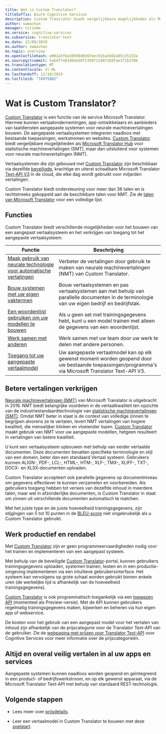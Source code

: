 ```yaml
---
title: Wat is Custom Translator?
titleSuffix: Azure Cognitive Services
description: Custom Translator biedt vergelijkbare mogelijkheden als Microsoft Translator Hub voor statistische machinevertalingen (SMT), maar dan uitsluitend voor systemen voor neurale machinevertalingen (NMT).
author: swmachan
manager: nitinme
ms.service: cognitive-services
ms.subservice: translator-text
ms.date: 12/09/2019
ms.author: swmachan
ms.topic: overview
ms.openlocfilehash: e002a5fbe38596d6507eec81ba3dd2a05c25153a
ms.sourcegitcommit: 5ab4f7a81d04a58f235071240718dfae3f1b370b
ms.translationtype: MT
ms.contentlocale: nl-NL
ms.lasthandoff: 12/10/2019
ms.locfileid: "74975802"
---
```

# <a name="what-is-custom-translator"></a>Wat is Custom Translator?

[Custom Translator](https://portal.customtranslator.azure.ai) is een functie van de service Microsoft Translator. Hiermee kunnen vertaalondernemingen, app-ontwikkelaars en aanbieders van taaldiensten aangepaste systemen voor neurale machinevertalingen bouwen. De aangepaste vertaalsystemen integreren naadloos met bestaande toepassingen, werkstromen en websites. [Custom Translator](https://portal.customtranslator.azure.ai/) biedt vergelijkbare mogelijkheden als [Microsoft Translator Hub](https://hub.microsofttranslator.com/) voor statistische machinevertalingen (SMT), maar dan uitsluitend voor systemen voor neurale machinevertalingen (NMT).

Vertaalsystemen die zijn gebouwd met [Custom Translator](https://portal.customtranslator.azure.ai) zijn beschikbaar via dezelfde [beveiligde](https://cognitive.uservoice.com/knowledgebase/articles/1147537-api-and-customization-confidentiality), krachtige en uiterst schaalbare Microsoft Translator [Text-API V3](https://docs.microsoft.com/azure/cognitive-services/translator/reference/v3-0-translate?tabs=curl) in de cloud, die elke dag wordt gebruikt voor miljarden vertalingen.

Custom Translator biedt ondersteuning voor meer dan 36 talen en is rechtstreeks gekoppeld aan de beschikbare talen voor NMT. Zie de [talen van Microsoft Translator](https://docs.microsoft.com/azure/cognitive-services/translator/language-support#customization) voor een volledige lijst.

## <a name="features"></a>Functies

Custom Translator biedt verschillende mogelijkheden voor het bouwen van een aangepast vertaalsysteem en het verkrijgen van toegang tot het aangepaste vertaalsysteem.

|Functie  |Beschrijving  |
|---------|---------|
|[Maak gebruik van neurale technologie voor automatische vertalingen](https://blogs.msdn.microsoft.com/translation/2016/11/15/microsoft-translator-launching-neural-network-based-translations-for-all-its-speech-languages/)     |  Verbeter de vertalingen door gebruik te maken van neurale machinevertalingen (NMT) van Custom Translator.       |
|[Bouw systemen met uw eigen vaktermen](what-are-parallel-documents.md)     |  Bouw vertaalsystemen en pas vertaalsystemen aan met behulp van parallelle documenten in de terminologie van uw eigen bedrijf en bedrijfstak.       |
|[Een woordenlijst gebruiken om uw modellen te bouwen](what-is-dictionary.md)     |   Als u geen set met trainingsgegevens hebt, kunt u een model trainen met alleen de gegevens van een woordenlijst.       |
|[Werk samen met anderen](how-to-manage-settings.md#share-your-workspace)     |   Werk samen met uw team door uw werk te delen met andere personen.     |
|[Toegang tot uw aangepaste vertaalmodel](https://docs.microsoft.com/azure/cognitive-services/translator/reference/v3-0-translate?tabs=curl)     |  Uw aangepaste vertaalmodel kan op elk gewenst moment worden geopend door uw bestaande toepassingen/programma's via Microsoft Translator Text-API V3.       |

## <a name="get-better-translations"></a>Betere vertalingen verkrijgen

[Neurale machinevertalingen (NMT)](https://blogs.msdn.microsoft.com/translation/2016/11/15/microsoft-translator-launching-neural-network-based-translations-for-all-its-speech-languages/) van Microsoft Translator is uitgebracht in 2016. NMT biedt belangrijke voordelen in de vertaalkwaliteit ten opzichte van de industriestandaardtechnologie van [statistische machinevertalingen (SMT)](https://en.wikipedia.org/wiki/Statistical_machine_translation). Omdat NMT beter in staat is de context van volledige zinnen te begrijpen alvorens ze te vertalen, levert NMT vertalingen van hogere kwaliteit, die menselijker klinken en vloeiender lopen. [Custom Translator](https://portal.customtranslator.azure.ai) maakt gebruik van NMT voor uw aangepaste modellen, hetgeen resulteert in vertalingen van betere kwaliteit.

U kunt een vertaalsysteem opbouwen met behulp van eerder vertaalde documenten. Deze documenten bevatten specifieke terminologie en stijl van een domein, beter dan een standaard Vertaal systeem. Gebruikers kunnen ALIGN-, PDF-, LCL-, HTML-, HTM-, XLF-, TMX-, XLIFF-, TXT-, DOCX- en XLSX-documenten uploaden.

Custom Translator accepteert ook parallelle gegevens op documentniveau om gegevens effectiever te kunnen verzamelen en voorbereiden. Als gebruikers toegang hebben tot versies van dezelfde inhoud in meerdere talen, maar wel in afzonderlijke documenten, is Custom Translator in staat om zinnen uit verschillende documenten automatisch te matchen.

Met het juiste type en de juiste hoeveelheid trainingsgegevens, zijn stijgingen van 5 tot 10 punten in de [BLEU-score](what-is-bleu-score.md) niet ongebruikelijk als u Custom Translator gebruikt.

## <a name="be-productive-and-cost-effective"></a>Werk productief en rendabel

Met [Custom Translator](https://portal.customtranslator.azure.ai) zijn er geen programmeervaardigheden nodig voor het trainen en implementeren van een aangepast systeem.

Met behulp van de beveiligde [Custom Translator](https://portal.customtranslator.azure.ai)-portal, kunnen gebruikers trainingsgegevens uploaden, systemen trainen, testen en in een productie-omgeving implementeren via een intuïtieve gebruikersinterface. Het systeem kan vervolgens op grote schaal worden gebruikt binnen enkele uren (de werkelijke tijd is afhankelijk van de hoeveelheid trainingsgegevens).

[Custom Translator](https://portal.customtranslator.azure.ai) is ook programmatisch toegankelijk via een [toewezen API](https://custom-api.cognitive.microsofttranslator.com/swagger/) (momenteel als Preview-versie). Met de API kunnen gebruikers regelmatig trainingsgegevens maken, bijwerken en beheren via hun eigen app of webservice.

De kosten voor het gebruik van een aangepast model voor het vertalen van inhoud zijn afhankelijk van de prijscategorie voor de Translator Text-API van de gebruiker. Zie de [webpagina met prijzen voor Translator Text-API](https://azure.microsoft.com/pricing/details/cognitive-services/translator-text-api/) voor Cognitive Services voor meer informatie over de prijscategorieën.

## <a name="securely-translate-anytime-anywhere-on-all-your-apps-and-services"></a>Altijd en overal veilig vertalen in al uw apps en services

Aangepaste systemen kunnen naadloos worden geopend en geïntegreerd in een product- of bedrijfswerkstroom, en op elk gewenst apparaat, via de Microsoft Translator Text-API met behulp van standaard REST-technologie.

## <a name="next-steps"></a>Volgende stappen

- Lees meer over [prijsdetails](https://azure.microsoft.com/pricing/details/cognitive-services/translator-text-api/).

- Leer een vertaalmodel in Custom Translator te bouwen met deze [snelstart](quickstart-build-deploy-custom-model.md).
